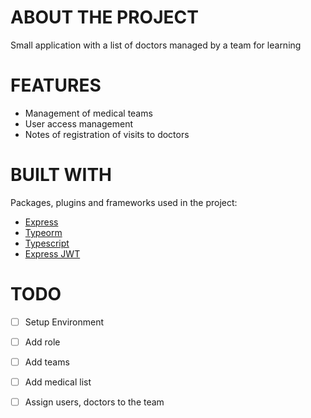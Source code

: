 # ABOUT THE PROJECT
Small application with a list of doctors managed by a team for learning

# FEATURES

- Management of medical teams
- User access management
- Notes of registration of visits to doctors

# BUILT WITH

Packages, plugins and frameworks used in the project:

* [Express](https://expressjs.com/)
* [Typeorm](https://typeorm.io/#/)
* [Typescript](https://www.typescriptlang.org/docs/home.html)
* [Express JWT](https://www.npmjs.com/package/express-jwt)

# TODO
 
- [ ] Setup Environment
- [ ] Add role
- [ ] Add teams
- [ ] Add medical list
- [ ] Assign users, doctors to the team


